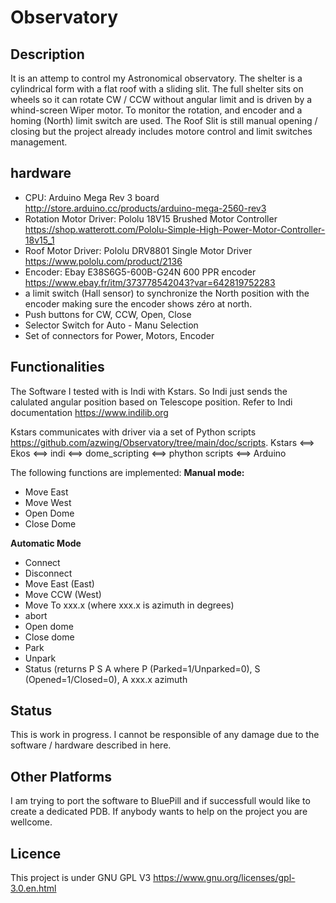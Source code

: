 # Observatory

## Description
It is an attemp to control my Astronomical observatory.
The shelter is a cylindrical form with a flat roof with a sliding slit.
The full shelter sits on wheels so it can rotate CW / CCW without angular limit and is driven by a whind-screen Wiper motor.
To monitor the rotation, and encoder and a homing (North) limit switch are used.
The Roof Slit is still manual opening / closing but the project already includes motore control and limit switches management.

## hardware
- CPU: Arduino Mega Rev 3 board http://store.arduino.cc/products/arduino-mega-2560-rev3
- Rotation Motor Driver: Pololu 18V15 Brushed Motor Controller https://shop.watterott.com/Pololu-Simple-High-Power-Motor-Controller-18v15_1
- Roof Motor Driver: Pololu DRV8801 Single Motor Driver https://www.pololu.com/product/2136
- Encoder:  Ebay E38S6G5-600B-G24N 600 PPR encoder https://www.ebay.fr/itm/373778542043?var=642819752283
- a limit switch (Hall sensor) to synchronize the North position with the encoder making sure the encoder shows zéro at north.
- Push buttons for CW, CCW, Open, Close
- Selector Switch for Auto - Manu Selection
- Set of connectors for Power, Motors, Encoder 

## Functionalities
The Software I tested with is Indi with Kstars.
So Indi just sends the calulated angular position based on Telescope position.
Refer to Indi documentation https://www.indilib.org

Kstars communicates with driver via a set of Python scripts https://github.com/azwing/Observatory/tree/main/doc/scripts.
Kstars <==> Ekos <==> indi <==> dome_scripting <==> phython scripts <==> Arduino

The following functions are implemented:
**Manual mode:**
- Move East
- Move West
- Open Dome
- Close Dome

**Automatic Mode**
- Connect
- Disconnect
- Move East (East)
- Move CCW (West)
- Move To xxx.x (where xxx.x is azimuth in degrees)
- abort
- Open dome
- Close dome
- Park
- Unpark
- Status (returns P S A where P (Parked=1/Unparked=0), S (Opened=1/Closed=0), A xxx.x azimuth

## Status
This is work in progress. I cannot be responsible of any damage due to the software / hardware described in here.

## Other Platforms
I am trying to port the software to BluePill and if successfull would like to create a dedicated PDB.
If anybody wants to help on the project you are wellcome.

## Licence
This project is under GNU GPL V3 https://www.gnu.org/licenses/gpl-3.0.en.html 

